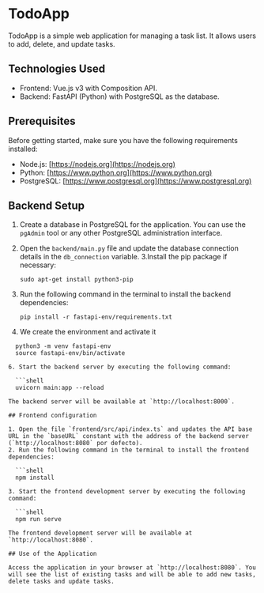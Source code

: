 # TodoApp

TodoApp is a simple web application for managing a task list. It allows users to add, delete, and update tasks.

## Technologies Used

- Frontend: Vue.js v3 with Composition API.
- Backend: FastAPI (Python) with PostgreSQL as the database.

## Prerequisites

Before getting started, make sure you have the following requirements installed:

- Node.js: [https://nodejs.org](https://nodejs.org)
- Python: [https://www.python.org](https://www.python.org)
- PostgreSQL: [https://www.postgresql.org](https://www.postgresql.org)

## Backend Setup

1. Create a database in PostgreSQL for the application. You can use the `pgAdmin` tool or any other PostgreSQL administration interface.
2. Open the `backend/main.py` file and update the database connection details in the `db_connection` variable.
3.Install the pip package if necessary:
   ```shell
   sudo apt-get install python3-pip
4. Run the following command in the terminal to install the backend dependencies:

   ```shell
   pip install -r fastapi-env/requirements.txt
5. We create the environment and activate it

 ```shell
   python3 -m venv fastapi-env
   source fastapi-env/bin/activate
   
6. Start the backend server by executing the following command:

   ```shell
   uvicorn main:app --reload

The backend server will be available at `http://localhost:8000`.

## Frontend configuration

1. Open the file `frontend/src/api/index.ts` and updates the API base URL in the `baseURL` constant with the address of the backend server (`http://localhost:8080` por defecto).
2. Run the following command in the terminal to install the frontend dependencies:

   ```shell
   npm install

3. Start the frontend development server by executing the following command:

   ```shell
   npm run serve

The frontend development server will be available at `http://localhost:8080`.

## Use of the Application

Access the application in your browser at `http://localhost:8080`. You will see the list of existing tasks and will be able to add new tasks, delete tasks and update tasks.
